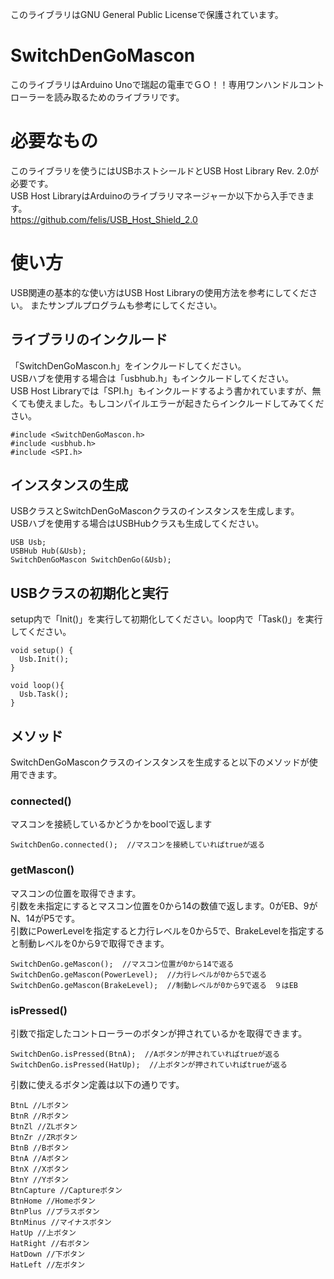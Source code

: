 このライブラリはGNU General Public Licenseで保護されています。

# SwitchDenGoMascon
このライブラリはArduino Unoで瑞起の電車でＧＯ！！専用ワンハンドルコントローラーを読み取るためのライブラリです。

# 必要なもの
このライブラリを使うにはUSBホストシールドとUSB Host Library Rev. 2.0が必要です。  
USB Host LibraryはArduinoのライブラリマネージャーか以下から入手できます。  
https://github.com/felis/USB_Host_Shield_2.0

# 使い方
USB関連の基本的な使い方はUSB Host Libraryの使用方法を参考にしてください。
またサンプルプログラムも参考にしてください。

## ライブラリのインクルード
「SwitchDenGoMascon.h」をインクルードしてください。  
USBハブを使用する場合は「usbhub.h」もインクルードしてください。  
USB Host Libraryでは「SPI.h」もインクルードするよう書かれていますが、無くても使えました。もしコンパイルエラーが起きたらインクルードしてみてください。

```
#include <SwitchDenGoMascon.h>
#include <usbhub.h>
#include <SPI.h>
```

## インスタンスの生成
USBクラスとSwitchDenGoMasconクラスのインスタンスを生成します。  
USBハブを使用する場合はUSBHubクラスも生成してください。

```
USB Usb;
USBHub Hub(&Usb);
SwitchDenGoMascon SwitchDenGo(&Usb);
```

## USBクラスの初期化と実行
setup内で「Init()」を実行して初期化してください。loop内で「Task()」を実行してください。  


```
void setup() {
  Usb.Init();
}

void loop(){
  Usb.Task();
}
```

## メソッド
SwitchDenGoMasconクラスのインスタンスを生成すると以下のメソッドが使用できます。

### connected()
マスコンを接続しているかどうかをboolで返します

```
SwitchDenGo.connected();  //マスコンを接続していればtrueが返る
```

### getMascon()
マスコンの位置を取得できます。  
引数を未指定にするとマスコン位置を0から14の数値で返します。0がEB、9がN、14がP5です。  
引数にPowerLevelを指定すると力行レベルを0から5で、BrakeLevelを指定すると制動レベルを0から9で取得できます。  


```
SwitchDenGo.geMascon();  //マスコン位置が0から14で返る
SwitchDenGo.geMascon(PowerLevel);  //力行レベルが0から5で返る
SwitchDenGo.geMascon(BrakeLevel);  //制動レベルが0から9で返る　９はEB
```

### isPressed()
引数で指定したコントローラーのボタンが押されているかを取得できます。


```
SwitchDenGo.isPressed(BtnA);  //Aボタンが押されていればtrueが返る
SwitchDenGo.isPressed(HatUp);  //上ボタンが押されていればtrueが返る
```    
  
引数に使えるボタン定義は以下の通りです。

```
BtnL //Lボタン
BtnR //Rボタン
BtnZl //ZLボタン
BtnZr //ZRボタン
BtnB //Bボタン
BtnA //Aボタン
BtnX //Xボタン
BtnY //Yボタン
BtnCapture //Captureボタン
BtnHome //Homeボタン
BtnPlus //プラスボタン
BtnMinus //マイナスボタン
HatUp //上ボタン
HatRight //右ボタン
HatDown //下ボタン
HatLeft //左ボタン
```

